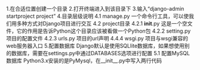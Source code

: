 1.在合适位置创建一个目录
2.打开终端进入到该目录下
3.输入“django-admin startproject project”
4.目录层级说明
  4.1 manage.py
    一个命令行工具，可以使我们用多种方式对Django项目进行交互
  4.2 project目录
    4.2.1 __init__.py
      这是一个空文件，它的作用是告诉Python这个目录应该被看做一个Python包
    4.2.2 setting.py
      项目的配置文件
    4.2.3 urls.py
      项目的url声明
    4.4.4 wsgi.py
      项目与wsgi兼容的web服务器入口
5.配置数据库
  Django默认是使用SQLlite数据库，如果想使用别的数据库，需要在settings.py中通过DATABASES选项进行配置
  5.1 配置MySQL数据库
    Python3.x安装的是PyMysql，在__init__.py中写入两行代码
